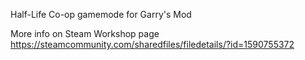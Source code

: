 Half-Life Co-op gamemode for Garry's Mod

More info on Steam Workshop page
https://steamcommunity.com/sharedfiles/filedetails/?id=1590755372
